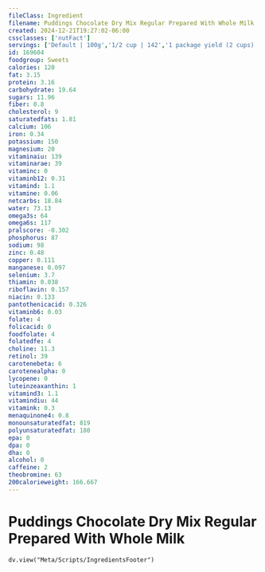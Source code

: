 ```yaml
---
fileClass: Ingredient
filename: Puddings Chocolate Dry Mix Regular Prepared With Whole Milk
created: 2024-12-21T19:27:02-06:00
cssclasses: ['nutFact']
servings: ['Default | 100g','1/2 cup | 142','1 package yield (2 cups) | 570']
id: 169604
foodgroup: Sweets
calories: 120
fat: 3.15
protein: 3.16
carbohydrate: 19.64
sugars: 11.96
fiber: 0.8
cholesterol: 9
saturatedfats: 1.81
calcium: 106
iron: 0.34
potassium: 150
magnesium: 20
vitaminaiu: 139
vitaminarae: 39
vitaminc: 0
vitaminb12: 0.31
vitamind: 1.1
vitamine: 0.06
netcarbs: 18.84
water: 73.13
omega3s: 64
omega6s: 117
pralscore: -0.302
phosphorus: 87
sodium: 98
zinc: 0.48
copper: 0.111
manganese: 0.097
selenium: 3.7
thiamin: 0.038
riboflavin: 0.157
niacin: 0.133
pantothenicacid: 0.326
vitaminb6: 0.03
folate: 4
folicacid: 0
foodfolate: 4
folatedfe: 4
choline: 11.3
retinol: 39
carotenebeta: 6
carotenealpha: 0
lycopene: 0
luteinzeaxanthin: 1
vitamind3: 1.1
vitamindiu: 44
vitamink: 0.3
menaquinone4: 0.8
monounsaturatedfat: 819
polyunsaturatedfat: 180
epa: 0
dpa: 0
dha: 0
alcohol: 0
caffeine: 2
theobromine: 63
200calorieweight: 166.667
---
```


# Puddings Chocolate Dry Mix Regular Prepared With Whole Milk

```dataviewjs
dv.view("Meta/Scripts/IngredientsFooter")
```